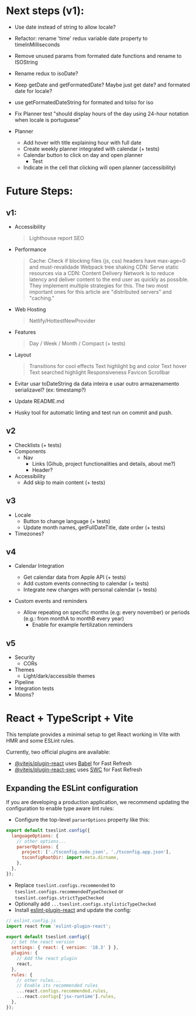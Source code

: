 # Next steps (v1):

- Use date instead of string to allow locale?

- Refactor: rename 'time' redux variable date property to timeInMilliseconds
- Remove unused params from formated date functions and rename to ISOString
- Rename redux to isoDate?
- Keep getDate and getFormatedDate? Maybe just get date? and formated date for locale?
- use getFormatedDateString for formated and toIso for iso

- Fix Planner test "should display hours of the day using 24-hour notation when locale is portuguese"

- Planner
  - Add hover with title explaining hour with full date
  - Create weekly planner integrated with calendar (+ tests)
  - Calendar button to click on day and open planner
    - Test
  - Indicate in the cell that clicking will open planner (accessibility)

# Future Steps:

## v1:

- Accessibility

  > Lighthouse report
  > SEO

- Performance

  > Cache: Check if blocking files (js, css) headers have max-age=0 and must-revalidade
  > Webpack tree shaking
  > CDN: Serve static resources via a CDN:
  > Content Delivery Network is to reduce latency and deliver content to the end user as quickly as possible. They implement multiple strategies for this. The two most important ones for this article are "distributed servers" and "caching."

- Web Hosting

  > Netlify/HottestNewProvider

- Features

  > Day / Week / Month / Compact (+ tests)

- Layout

  > Transitions for cool effects
  > Text highlight bg and color
  > Text hover
  > Text searched highlight
  > Responsiveness
  > Favicon
  > Scrollbar

- Evitar usar toDateString da data inteira e usar outro armazenamento serializavel? (ex: timestamp?)

- Update README.md

- Husky tool for automatic linting and test run on commit and push.

## v2

- Checklists (+ tests)
- Components
  - Nav
    - Links (Gihub, project functionalities and details, about me?)
    - Header?
- Accessibility
  - Add skip to main content (+ tests)

## v3

- Locale
  - Button to change language (+ tests)
  - Update month names, getFullDateTitle, date order (+ tests)
- Timezones?

## v4

- Calendar Integration

  - Get calendar data from Apple API (+ tests)
  - Add custom events connecting to calendar (+ tests)
  - Integrate new changes with personal calendar (+ tests)

- Custom events and reminders
  - Allow repeating on specific months (e.g: every november) or periods (e.g.: from monthA to monthB every year)
    - Enable for example fertilization reminders

## v5

- Security
  - CORs
- Themes
  - Light/dark/accessible themes
- Pipeline
- Integration tests
- Moons?

# React + TypeScript + Vite

This template provides a minimal setup to get React working in Vite with HMR and some ESLint rules.

Currently, two official plugins are available:

- [@vitejs/plugin-react](https://github.com/vitejs/vite-plugin-react/blob/main/packages/plugin-react/README.md) uses [Babel](https://babeljs.io/) for Fast Refresh
- [@vitejs/plugin-react-swc](https://github.com/vitejs/vite-plugin-react-swc) uses [SWC](https://swc.rs/) for Fast Refresh

## Expanding the ESLint configuration

If you are developing a production application, we recommend updating the configuration to enable type aware lint rules:

- Configure the top-level `parserOptions` property like this:

```js
export default tseslint.config({
  languageOptions: {
    // other options...
    parserOptions: {
      project: ['./tsconfig.node.json', './tsconfig.app.json'],
      tsconfigRootDir: import.meta.dirname,
    },
  },
});
```

- Replace `tseslint.configs.recommended` to `tseslint.configs.recommendedTypeChecked` or `tseslint.configs.strictTypeChecked`
- Optionally add `...tseslint.configs.stylisticTypeChecked`
- Install [eslint-plugin-react](https://github.com/jsx-eslint/eslint-plugin-react) and update the config:

```js
// eslint.config.js
import react from 'eslint-plugin-react';

export default tseslint.config({
  // Set the react version
  settings: { react: { version: '18.3' } },
  plugins: {
    // Add the react plugin
    react,
  },
  rules: {
    // other rules...
    // Enable its recommended rules
    ...react.configs.recommended.rules,
    ...react.configs['jsx-runtime'].rules,
  },
});
```
